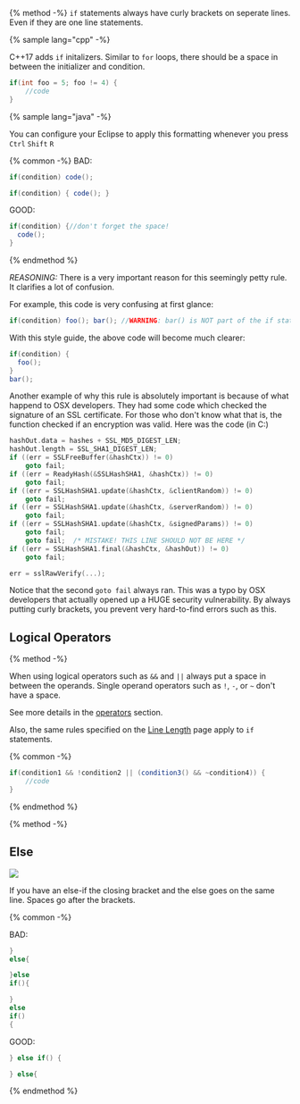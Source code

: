 {% method -%}
`if` statements always have curly brackets on seperate lines. Even if they are one line statements.

{% sample lang="cpp" -%}

C++17 adds `if` initalizers. Similar to `for` loops, there should be a space in between the initializer and condition.

```cpp
if(int foo = 5; foo != 4) {
    //code
}
```

{% sample lang="java" -%}

You can configure your Eclipse to apply this formatting whenever you press `Ctrl` `Shift` `R`

{% common -%}
BAD:
```java
if(condition) code();

if(condition) { code(); }
```
GOOD:
```java
if(condition) {//don't forget the space!
  code();
}
```



{% endmethod %}

*REASONING:*
There is a very important reason for this seemingly petty rule. It clarifies a lot of confusion.

For example, this code is very confusing at first glance:
```java
if(condition) foo(); bar(); //WARNING: bar() is NOT part of the if statement!
```

With this style guide, the above code will become much clearer:
```java
if(condition) {
  foo();
}
bar();
```

Another example of why this rule is absolutely important is because of what happend to OSX developers. They had some code which checked the signature of an SSL certificate. For those who don't know what that is, the function checked if an encryption was valid. Here was the code (in C:)
```c
hashOut.data = hashes + SSL_MD5_DIGEST_LEN;
hashOut.length = SSL_SHA1_DIGEST_LEN;
if ((err = SSLFreeBuffer(&hashCtx)) != 0)
    goto fail;
if ((err = ReadyHash(&SSLHashSHA1, &hashCtx)) != 0)
    goto fail;
if ((err = SSLHashSHA1.update(&hashCtx, &clientRandom)) != 0)
    goto fail;
if ((err = SSLHashSHA1.update(&hashCtx, &serverRandom)) != 0)
    goto fail;
if ((err = SSLHashSHA1.update(&hashCtx, &signedParams)) != 0)
    goto fail;
    goto fail;  /* MISTAKE! THIS LINE SHOULD NOT BE HERE */
if ((err = SSLHashSHA1.final(&hashCtx, &hashOut)) != 0)
    goto fail;

err = sslRawVerify(...);
```

Notice that the second `goto fail` always ran. This was a typo by OSX developers that actually opened up a HUGE security vulnerability. By always putting curly brackets, you prevent very hard-to-find errors such as this.

## Logical Operators

{% method -%}

When using logical operators such as `&&` and `||` always put a space in between the operands. Single operand operators such as `!`, `-`, or `~` don't have a space.

See more details in the [operators](/styling/operators.md) section.

Also, the same rules specified on the [Line Length](/styling/line-length.md) page apply to `if` statements.

{% common -%}
```java
if(condition1 && !condition2 || (condition3() && ~condition4)) {
    //code
}
```

{% endmethod %}

{% method -%}

## Else

![](https://imgs.xkcd.com/comics/code_quality.png)

If you have an else-if the closing bracket and the else goes on the same line. Spaces go after the brackets.

{% common -%}

BAD:
```java
}
else{

}else
if(){

}
else
if()
{
```
GOOD:
```java
} else if() {

} else{
```

{% endmethod %}